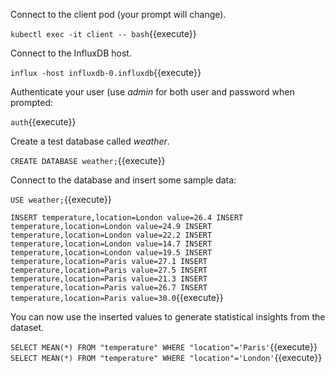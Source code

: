 Connect to the client pod (your prompt will change).

`kubectl exec -it client -- bash`{{execute}}

Connect to the InfluxDB host.

`influx -host influxdb-0.influxdb`{{execute}}

Authenticate your user (use <em>admin</em> for both user and password when
prompted:

`auth`{{execute}}

Create a test database called <em>weather</em>.

`CREATE DATABASE weather;`{{execute}}

Connect to the database and insert some sample data:

`USE weather;`{{execute}}

`INSERT temperature,location=London value=26.4
INSERT temperature,location=London value=24.9
INSERT temperature,location=London value=22.2
INSERT temperature,location=London value=14.7
INSERT temperature,location=London value=19.5
INSERT temperature,location=Paris value=27.1
INSERT temperature,location=Paris value=27.5
INSERT temperature,location=Paris value=21.3
INSERT temperature,location=Paris value=26.7
INSERT temperature,location=Paris value=30.0`{{execute}}

You can now use the inserted values to generate statistical insights from the
dataset.

`SELECT MEAN(*) FROM "temperature" WHERE "location"='Paris'`{{execute}}
`SELECT MEAN(*) FROM "temperature" WHERE "location"='London'`{{execute}}